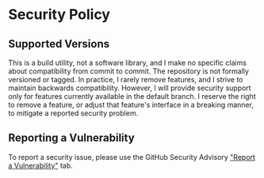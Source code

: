# Security Policy

## Supported Versions

This is a build utility, not a software library, and I make no specific claims about compatibility from commit to commit.  The repository is not formally versioned or tagged.  In practice, I rarely remove features, and I strive to maintain backwards compatibility.  However, I will provide security support only for features currently available in the default branch.  I reserve the right to remove a feature, or adjust that feature's interface in a breaking manner, to mitigate a reported security problem.

## Reporting a Vulnerability

To report a security issue, please use the GitHub Security Advisory ["Report a Vulnerability"](https://github.com/pronovic/run-script-framework/security/advisories/new) tab.
